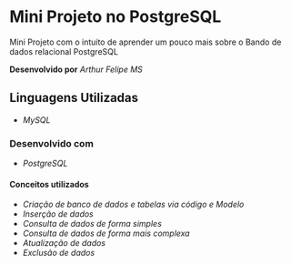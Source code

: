 # Mini Projeto no PostgreSQL
Mini Projeto com o intuito de aprender um pouco mais sobre o Bando de dados relacional PostgreSQL

**Desenvolvido por** *Arthur Felipe MS*

## Linguagens Utilizadas
* *MySQL*

### Desenvolvido com
* *PostgreSQL*

#### Conceitos utilizados
* *Criação de banco de dados e tabelas via código e Modelo*
* *Inserção de dados*
* *Consulta de dados de forma simples*
* *Consulta de dados de forma mais complexa*
* *Atualização de dados*
* *Exclusão de dados*

